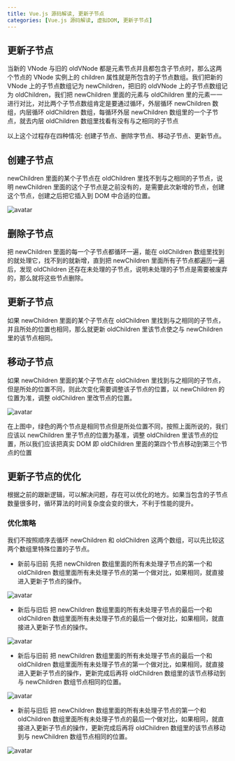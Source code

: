 ```yaml
---
title: Vue.js 源码解读, 更新子节点
categories: [Vue.js 源码解读, 虚拟DOM, 更新子节点]
---
```


## 更新子节点

当新的 VNode 与旧的 oldVNode 都是元素节点并且都包含子节点时，那么这两个节点的 VNode 实例上的 children 属性就是所包含的子节点数组。我们把新的 VNode 上的子节点数组记为 newChildren，把旧的 oldVNode 上的子节点数组记为 oldChildren，我们把 newChildren 里面的元素与 oldChildren 里的元素一一进行对比，对比两个子节点数组肯定是要通过循环，外层循环 newChildren 数组，内层循环 oldChildren 数组，每循环外层 newChildren 数组里的一个子节点，就去内层 oldChildren 数组里找看有没有与之相同的子节点

以上这个过程存在四种情况: 创建子节点、删除字节点、移动子节点、更新节点。

## 创建子节点

newChildren 里面的某个子节点在 oldChildren 里找不到与之相同的子节点，说明 newChildren 里面的这个子节点是之前没有的，是需要此次新增的节点，创建这个节点，创建之后把它插入到 DOM 中合适的位置。

![avatar](https://vue-js.com/learn-vue/assets/img/4.cb62f1aa.png)

## 删除子节点

把 newChildren 里面的每一个子节点都循环一遍，能在 oldChildren 数组里找到的就处理它，找不到的就新增，直到把 newChildren 里面所有子节点都遍历一遍后，发现 oldChildren 还存在未处理的子节点，说明未处理的子节点是需要被废弃的，那么就将这些节点删除。

## 更新子节点

如果 newChildren 里面的某个子节点在 oldChildren 里找到与之相同的子节点，并且所处的位置也相同，那么就更新 oldChildren 里该节点使之与 newChildren 里的该节点相同。

## 移动子节点

如果 newChildren 里面的某个子节点在 oldChildren 里找到与之相同的子节点，但是所处的位置不同，则此次变化需要调整该子节点的位置，以 newChildren 的位置为准，调整 oldChildren 里改节点的位置。

![avatar](https://vue-js.com/learn-vue/assets/img/6.b9621b4d.png)

在上图中，绿色的两个节点是相同节点但是所处位置不同，按照上面所说的，我们应该以 newChildren 里子节点的位置为基准，调整 oldChildren 里该节点的位置，所以我们应该把真实 DOM 即 oldChildren 里面的第四个节点移动到第三个节点的位置

## 更新子节点的优化

根据之前的跟新逻辑，可以解决问题，存在可以优化的地方。如果当包含的子节点数量很多时，循环算法的时间复杂度会变的很大，不利于性能的提升。

### 优化策略

我们不按照顺序去循环 newChildren 和 oldChildren 这两个数组，可以先比较这两个数组里特殊位置的子节点。

- 新前与旧前
  先把 newChildren 数组里面的所有未处理子节点的第一个和 oldChildren 数组里面所有未处理子节点的第一个做对比，如果相同，就直接进入更新子节点的操作。

![avatar](https://vue-js.com/learn-vue/assets/img/9.e017b452.png)

- 新后与旧后
  把 newChildren 数组里面的所有未处理子节点的最后一个和 oldChildren 数组里面所有未处理子节点的最后一个做对比，如果相同，就直接进入更新子节点的操作。

![avatar](https://vue-js.com/learn-vue/assets/img/10.cf98adc0.png)

- 新后与旧前
  把 newChildren 数组里面的所有未处理子节点的最后一个和 oldChildren 数组里面所有未处理子节点的第一个做对比，如果相同，就直接进入更新子节点的操作，更新完成后再将 oldChildren 数组里的该节点移动到与 newChildren 数组节点相同的位置。

![avatar](https://vue-js.com/learn-vue/assets/img/12.bace2f7f.png)

- 新前与旧后
  把 newChildren 数组里面的所有未处理子节点的第一个和 oldChildren 数组里面所有未处理子节点的最后一个做对比，如果相同，就直接进入更新子节点的操作，更新完成后再将 oldChildren 数组里的该节点移动到与 newChildren 数组节点相同的位置。

![avatar](https://vue-js.com/learn-vue/assets/img/14.18c1c6dd.png)
